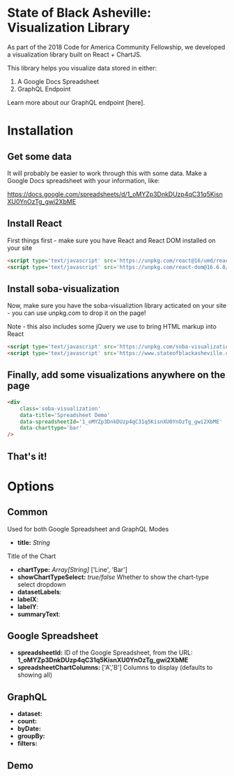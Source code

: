 # State of Black Asheville: Visualization Library

As part of the 2018 Code for America Community Fellowship, we developed a visualization library built on React + ChartJS.

This library helps you visualize data stored in either:
1. A Google Docs Spreadsheet
2. GraphQL Endpoint

Learn more about our GraphQL endpoint [here]. 

# Installation

## Get some data
It will probably be easier to work through this with some data. Make a Google Docs spreadsheet with your information, like:

https://docs.google.com/spreadsheets/d/1_oMYZp3DnkDUzp4qC31q5KisnXU0YnOzTg_gwi2XbME

## Install React
First things first - make sure you have React and React DOM installed on your site

```html
<script type='text/javascript' src='https://unpkg.com/react@16/umd/react.production.min.js?v=1.1.2'></script>
<script type='text/javascript' src='https://unpkg.com/react-dom@16.6.0/umd/react-dom.production.min.js'></script>
```

## Install soba-visualization
Now, make sure you have the soba-visualiztion library acticated on your site - you can use unpkg.com to drop it on the page! 

Note - this also includes some jQuery we use to bring HTML markup into React

```html
<script type='text/javascript' src='https://unpkg.com/soba-visualization@latest/umd/soba-visualization.min.js?v=1.1.2'></script>
<script type='text/javascript' src='https://www.stateofblackasheville.com/wp-content/themes/sage-8.5.4/dist/scripts/visualization.js?v=1.1.2'></script>
```

## Finally, add some visualizations anywhere on the page

```html
<div 
	class='soba-visualization' 
	data-title='Spreadsheet Demo'
	data-spreadsheetId='1_oMYZp3DnkDUzp4qC31q5KisnXU0YnOzTg_gwi2XbME'
	data-charttype='bar'  
/>
```

## That's it! 

# Options

## Common
Used for both Google Spreadsheet and GraphQL Modes

- **title:** *String* 

Title of the Chart
- **chartType:** *Array[String]* 
['Line', 'Bar']
- **showChartTypeSelect:** *true/false* 
Whether to show the chart-type select dropdown
- **datasetLabels**: 
- **labelX**: 
- **labelY**: 
- **summaryText**: 

## Google Spreadsheet
- **spreadsheetId:** 
ID of the Google Spreadsheet, from the URL:
**1_oMYZp3DnkDUzp4qC31q5KisnXU0YnOzTg_gwi2XbME**
- **spreadsheetChartColumns:** ['A','B'] Columns to display (defaults to showing all) 

## GraphQL
- **dataset:** 
- **count:**
- **byDate:**
- **groupBy:**
- **filters:**

## Demo